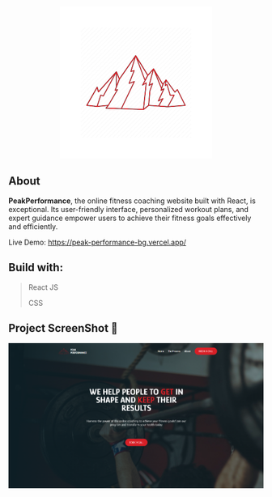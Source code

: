 <div align='center'><img src='https://github.com/Qnkisa/PeakPerformance/blob/main/public/website-logo.png?raw=true'/></div>

## About



__PeakPerformance__, the online fitness coaching website built with React, is exceptional. Its user-friendly interface, personalized workout plans, and expert guidance empower users to achieve their fitness goals effectively and efficiently.

Live Demo: https://peak-performance-bg.vercel.app/




## Build with:

> React JS
> 
> CSS




## Project ScreenShot 📸

<div align='center'><img src='https://github.com/Qnkisa/PeakPerformance/blob/main/public/peakperformance-hero-real.png?raw=true'/></div>